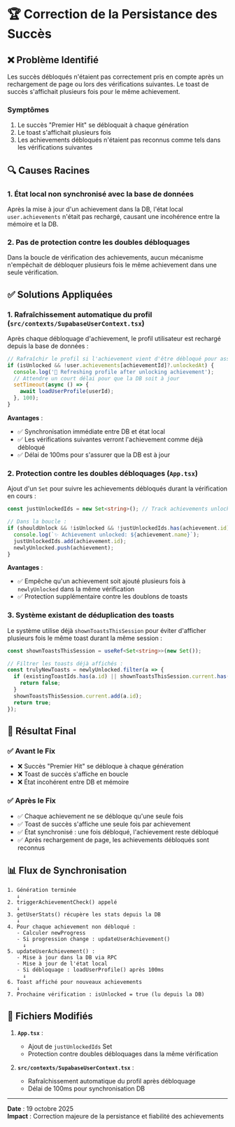 # 🏆 Correction de la Persistance des Succès

## ❌ Problème Identifié

Les succès débloqués n'étaient pas correctement pris en compte après un rechargement de page ou lors des vérifications suivantes. Le toast de succès s'affichait plusieurs fois pour le même achievement.

### Symptômes
1. Le succès "Premier Hit" se débloquait à chaque génération
2. Le toast s'affichait plusieurs fois
3. Les achievements débloqués n'étaient pas reconnus comme tels dans les vérifications suivantes

## 🔍 Causes Racines

### 1. **État local non synchronisé avec la base de données**
Après la mise à jour d'un achievement dans la DB, l'état local `user.achievements` n'était pas rechargé, causant une incohérence entre la mémoire et la DB.

### 2. **Pas de protection contre les doubles débloquages**
Dans la boucle de vérification des achievements, aucun mécanisme n'empêchait de débloquer plusieurs fois le même achievement dans une seule vérification.

## ✅ Solutions Appliquées

### 1. **Rafraîchissement automatique du profil** (`src/contexts/SupabaseUserContext.tsx`)

Après chaque débloquage d'achievement, le profil utilisateur est rechargé depuis la base de données :

```typescript
// Rafraîchir le profil si l'achievement vient d'être débloqué pour assurer la cohérence
if (isUnlocked && !user.achievements[achievementId]?.unlockedAt) {
  console.log('🔄 Refreshing profile after unlocking achievement');
  // Attendre un court délai pour que la DB soit à jour
  setTimeout(async () => {
    await loadUserProfile(userId);
  }, 100);
}
```

**Avantages** :
- ✅ Synchronisation immédiate entre DB et état local
- ✅ Les vérifications suivantes verront l'achievement comme déjà débloqué
- ✅ Délai de 100ms pour s'assurer que la DB est à jour

### 2. **Protection contre les doubles débloquages** (`App.tsx`)

Ajout d'un `Set` pour suivre les achievements débloqués durant la vérification en cours :

```typescript
const justUnlockedIds = new Set<string>(); // Track achievements unlocked in this check

// Dans la boucle :
if (shouldUnlock && !isUnlocked && !justUnlockedIds.has(achievement.id)) {
  console.log(`✨ Achievement unlocked: ${achievement.name}`);
  justUnlockedIds.add(achievement.id);
  newlyUnlocked.push(achievement);
}
```

**Avantages** :
- ✅ Empêche qu'un achievement soit ajouté plusieurs fois à `newlyUnlocked` dans la même vérification
- ✅ Protection supplémentaire contre les doublons de toasts

### 3. **Système existant de déduplication des toasts**

Le système utilise déjà `shownToastsThisSession` pour éviter d'afficher plusieurs fois le même toast durant la même session :

```typescript
const shownToastsThisSession = useRef<Set<string>>(new Set());

// Filtrer les toasts déjà affichés :
const trulyNewToasts = newlyUnlocked.filter(a => {
  if (existingToastIds.has(a.id) || shownToastsThisSession.current.has(a.id)) {
    return false;
  }
  shownToastsThisSession.current.add(a.id);
  return true;
});
```

## 🎯 Résultat Final

### ✅ Avant le Fix
- ❌ Succès "Premier Hit" se débloque à chaque génération
- ❌ Toast de succès s'affiche en boucle
- ❌ État incohérent entre DB et mémoire

### ✅ Après le Fix
- ✅ Chaque achievement ne se débloque qu'une seule fois
- ✅ Toast de succès s'affiche une seule fois par achievement
- ✅ État synchronisé : une fois débloqué, l'achievement reste débloqué
- ✅ Après rechargement de page, les achievements débloqués sont reconnus

## 📊 Flux de Synchronisation

```
1. Génération terminée
   ↓
2. triggerAchievementCheck() appelé
   ↓
3. getUserStats() récupère les stats depuis la DB
   ↓
4. Pour chaque achievement non débloqué :
   - Calculer newProgress
   - Si progression change : updateUserAchievement()
     ↓
5. updateUserAchievement() :
   - Mise à jour dans la DB via RPC
   - Mise à jour de l'état local
   - Si débloquage : loadUserProfile() après 100ms
     ↓
6. Toast affiché pour nouveaux achievements
   ↓
7. Prochaine vérification : isUnlocked = true (lu depuis la DB)
```

## 🔧 Fichiers Modifiés

1. **`App.tsx`** :
   - Ajout de `justUnlockedIds` Set
   - Protection contre doubles débloquages dans la même vérification

2. **`src/contexts/SupabaseUserContext.tsx`** :
   - Rafraîchissement automatique du profil après débloquage
   - Délai de 100ms pour synchronisation DB

---

**Date** : 19 octobre 2025  
**Impact** : Correction majeure de la persistance et fiabilité des achievements



